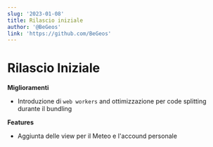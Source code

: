 ```yaml
---
slug: '2023-01-08'
title: Rilascio iniziale
author: '@BeGeos'
link: 'https://github.com/BeGeos'
---
```


# Rilascio Iniziale

**Miglioramenti**

- Introduzione di `web workers` and ottimizzazione per code splitting durante il bundling

**Features**

- Aggiunta delle view per il Meteo e l'accound personale
